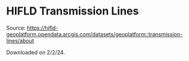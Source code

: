# HIFLD Transmission Lines

Source: https://hifld-geoplatform.opendata.arcgis.com/datasets/geoplatform::transmission-lines/about

Downloaded on 2/2/24.
